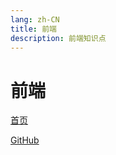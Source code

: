```yaml
---
lang: zh-CN
title: 前端
description: 前端知识点
---
```


# 前端

<!-- 相对路径 -->
[首页](../README.md)  

<!-- URL -->
[GitHub](https://github.com/CatNulls) 